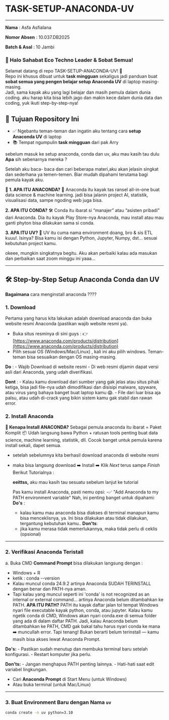 # TASK-SETUP-ANACONDA-UV
----
**Nama** : Asfa Asfialana

**Nomor Absen** : 10.037.DB2025

**Batch & Asal** : 10 Jambi

### 👋 Halo Sahabat Eco Techno Leader & Sobat Semua!

Selamat datang di repo TASK-SETUP-ANACONDA-UV! 🎉  
Repo ini khusus dibuat untuk **task mingguan** sekaligus jadi panduan buat **sobat semua yang pengen belajar setup Anaconda UV** di laptop masing-masing.  
Jadi, sama kayak aku yang lagi belajar dan masih pemula dalam dunia coding. aku harap kita bisa lebih jago dan makin kece dalam dunia data dan coding, yuk ikuti step-by-step-nya!


## 🎯 Tujuan Repository Ini

- ✅ Ngebantu teman-teman dan ingatin aku tentang cara **setup Anaconda UV** di laptop
- 📚 Tempat ngumpulin **task mingguan** dari pak  Arry

sebelum masuk ke setup anaconda, conda dan uv, aku mau kasih tau dulu **Apa** sih sebenarnya mereka ?

Setelah aku baca- baca dan cari beberapa materi,aku akan jelasin singkat dan sederhana ya temen-temen. Biar mudah dipahami terutama bagi pemula kayak aku. 

**🐍 1. APA ITU ANACONDA?**
🎒 Anaconda itu kayak tas ransel all-in-one buat data science & machine learning. jadi bisa jalanin project AI, statistik, visualisasi data, sampe ngoding web juga bisa.

**2. APA ITU CONDA?**
🛠️ Conda itu ibarat si “manajer” atau “asisten pribadi” dari Anaconda. Dia itu kayak Play Store-nya Anaconda, mau install atau mau ganti phyton bisa dilakukan sama si conda. 

**3. APA ITU UV?**
🌱 UV itu cuma nama environment doang, bro & sis ETL kuuu!. Isinya? Bisa kamu isi dengan Python, Jupyter, Numpy, dst… sesuai kebutuhan project kamu.

okeee, mungkin singkatnya begitu. Aku akan perbaiki kalau ada masukan dan perbaikan saat zoom minggu ini yaaa...

---

## 🛠️ Step-by-Step Setup Anaconda Conda dan UV

**Bagaimana** cara menginstall anaconda ????

### 1. Download 

Pertama yang harus kita lakukan adalah download anaconda dan buka website resmi Anaconda (pastikan wajib website resmi ya). 
- Buka situs resminya di sini guys :
    👉 [https://www.anaconda.com/products/distribution](https://www.anaconda.com/products/distribution)
- Pilih sesuai OS (Windows/Mac/Linux) , kali ini aku pilih windows. Teman-teman bisa sesuaikan dengan OS masing-masing.


**Do** :
    - Wajib Download di website resmi
    - Di web resmi dijamin dapat versi asli dari Anaconda, yang udah diverifikasi.
    
**Dont** :
    - Kalau kamu download dari sumber yang gak jelas atau situs pihak ketiga, bisa jadi file-nya udah dimodifikasi dan disisipi malware, spyware, atau virus yang bahaya banget buat laptop kamu 😱. 
    - File dari luar bisa aja palsu, atau udah di-crack yang bikin sistem kamu gak stabil dan rawan error.

### 2. Install Anaconda

**🐍 Kenapa Install ANACONDA?**
Sebagai pemula anaconda itu ibarat = Paket Komplit 📦
Udah langsung bawa Python + ratusan tools penting buat data science, machine learning, statistik, dll. Cocok banget untuk pemula karena install sekali, dapet semua.
- setelah sebelumnya kita berhasil download anaconda di website resmi 
- maka bisa langsung download ➡️ Install ➡️ Klik *Next* terus sampe *Finish*
Berikut Tutorialnya : 
  
  **eeittss,** aku mau kasih tau sesuatu sebelum lanjut ke tutorial

  Pas kamu install Anaconda, pasti nemu opsi:
-✅ "Add Anaconda to my PATH environment variable"
Nah, ini penting banget untuk dipahami:
**Do's** :
    - kalau kamu mau anaconda bisa diakses di terminal manapun kamu bisa menceklisnya, ya. Ini bisa dilakukan atau tidak dilakukan, tergantung kebutuhan kamu..
**Don'ts**:
    - jika kamu merasa tidak memerlukannya, maka tidak perlu di ceklis (opsional)
      
-----

### 2. Verifikasi Anaconda Teristall
a. Buka CMD **Command Prompt** bisa dilakukan langsung dengan : 
  - Windows + R
  - ketik : conda --version
  - Kalau muncul conda 24.9.2 artinya Anaconda SUDAH TERINSTALL dengan benar dan PATH-nya aman.
  - Tapi kalau yang muncul seperti ini 'conda' is not recognized as an internal or external command... artinya Anaconda belum ditambahkan ke PATH.
**APA ITU PATH?**
PATH itu kayak daftar jalan tol tempat Windows nyari file executable kayak python, conda, atau jupyter.
Kalau kamu ngetik conda di CMD, Windows akan nyari conda.exe di semua folder yang ada di dalam daftar PATH.
Jadi, kalau Anaconda belum ditambahkan ke PATH, CMD gak bakal tahu harus nyari conda ke mana ➡️ muncullah error. Tapi tenang! Bukan berarti belum terinstall — kamu masih bisa akses lewat Anaconda Prompt.

**Do's:**
    - Pastikan sudah menutup dan membuka terminal baru setelah konfigurasi.
    - Restart komputer jika perlu.

**Don'ts:**
    - Jangan menghapus PATH penting lainnya.
    - Hati-hati saat edit variabel lingkungan.


- Cari **Anaconda Prompt** di Start Menu (untuk Windows)
- Atau buka terminal (untuk Mac/Linux)

---



### 3. Buat Environment Baru dengan Nama `uv`

```bash
conda create -n uv python=3.10

